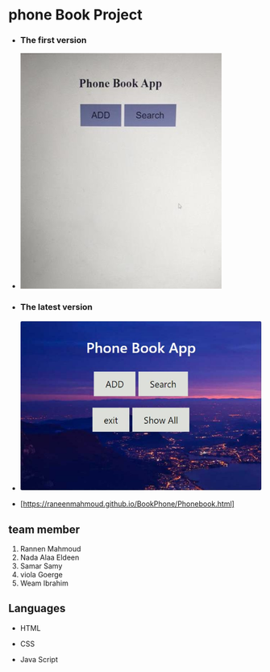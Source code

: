 # phone  Book Project 
- ### The first version
- ![old version ](Resources/img/intialScreen.jpg)
- ### The latest version
+  ![old version ](Resources/img/lastScreen.jpeg)
* [https://raneenmahmoud.github.io/BookPhone/Phonebook.html]
## team member 
1. Rannen Mahmoud 
2. Nada Alaa Eldeen
3. Samar Samy
4. viola Goerge
5. Weam Ibrahim
## Languages
- HTML
* CSS
+ Java Script
 
